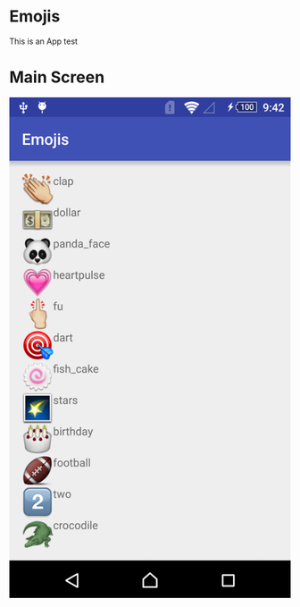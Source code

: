 # Emojis
This is an App test

# Main Screen
![](https://github.com/JohnTodd78/Emojis/blob/master/main.png)
